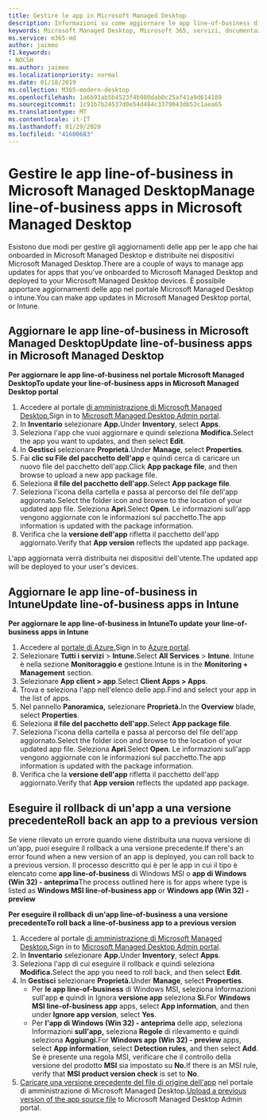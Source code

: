 ```yaml
---
title: Gestire le app in Microsoft Managed Desktop
description: Informazioni su come aggiornare le app line-of-business distribuite nei dispositivi Microsoft Managed Desktop
keywords: Microsoft Managed Desktop, Microsoft 365, servizi, documentazione
ms.service: m365-md
author: jaimeo
f1.keywords:
- NOCSH
ms.author: jaimeo
ms.localizationpriority: normal
ms.date: 01/18/2019
ms.collection: M365-modern-desktop
ms.openlocfilehash: 1a6b91ab5b4523f4b980dab0c25af41a9d614189
ms.sourcegitcommit: 1c91b7b24537d0e54d484c3379043db53c1aea65
ms.translationtype: MT
ms.contentlocale: it-IT
ms.lasthandoff: 01/29/2020
ms.locfileid: "41600683"
---
```

# <a name="manage-line-of-business-apps-in-microsoft-managed-desktop"></a><span data-ttu-id="71a04-104">Gestire le app line-of-business in Microsoft Managed Desktop</span><span class="sxs-lookup"><span data-stu-id="71a04-104">Manage line-of-business apps in Microsoft Managed Desktop</span></span>

<!--Application management -->

<span data-ttu-id="71a04-105">Esistono due modi per gestire gli aggiornamenti delle app per le app che hai onboarded in Microsoft Managed Desktop e distribuite nei dispositivi Microsoft Managed Desktop.</span><span class="sxs-lookup"><span data-stu-id="71a04-105">There are a couple of ways to manage app updates for apps that you've onboarded to Microsoft Managed Desktop and deployed to your Microsoft Managed Desktop devices.</span></span> <span data-ttu-id="71a04-106">È possibile apportare aggiornamenti delle app nel portale Microsoft Managed Desktop o intune.</span><span class="sxs-lookup"><span data-stu-id="71a04-106">You can make app updates in Microsoft Managed Desktop portal, or Intune.</span></span> 

<span id="update-app-mmd" />

## <a name="update-line-of-business-apps-in-microsoft-managed-desktop"></a><span data-ttu-id="71a04-107">Aggiornare le app line-of-business in Microsoft Managed Desktop</span><span class="sxs-lookup"><span data-stu-id="71a04-107">Update line-of-business apps in Microsoft Managed Desktop</span></span>

<span data-ttu-id="71a04-108">**Per aggiornare le app line-of-business nel portale Microsoft Managed Desktop**</span><span class="sxs-lookup"><span data-stu-id="71a04-108">**To update your line-of-business apps in Microsoft Managed Desktop portal**</span></span>
1. <span data-ttu-id="71a04-109">Accedere al portale [di amministrazione di Microsoft Managed Desktop.](https://aka.ms/mmdportal)</span><span class="sxs-lookup"><span data-stu-id="71a04-109">Sign in to [Microsoft Managed Desktop Admin portal](https://aka.ms/mmdportal).</span></span>
2. <span data-ttu-id="71a04-110">In **Inventario** selezionare **App.**</span><span class="sxs-lookup"><span data-stu-id="71a04-110">Under **Inventory**, select **Apps**.</span></span>  
3. <span data-ttu-id="71a04-111">Seleziona l'app che vuoi aggiornare e quindi seleziona **Modifica.**</span><span class="sxs-lookup"><span data-stu-id="71a04-111">Select the app you want to updates, and then select **Edit**.</span></span>
4. <span data-ttu-id="71a04-112">In **Gestisci** selezionare **Proprietà.**</span><span class="sxs-lookup"><span data-stu-id="71a04-112">Under **Manage**, select **Properties**.</span></span> 
5. <span data-ttu-id="71a04-113">Fai **clic su File del pacchetto dell'app** e quindi cerca di caricare un nuovo file del pacchetto dell'app.</span><span class="sxs-lookup"><span data-stu-id="71a04-113">Click **App package file**, and then browse to upload a new app package file.</span></span>
6. <span data-ttu-id="71a04-114">Seleziona **il file del pacchetto dell'app.**</span><span class="sxs-lookup"><span data-stu-id="71a04-114">Select **App package file**.</span></span>
7. <span data-ttu-id="71a04-115">Seleziona l'icona della cartella e passa al percorso del file dell'app aggiornato.</span><span class="sxs-lookup"><span data-stu-id="71a04-115">Select the folder icon and browse to the location of your updated app file.</span></span> <span data-ttu-id="71a04-116">Seleziona **Apri**.</span><span class="sxs-lookup"><span data-stu-id="71a04-116">Select **Open**.</span></span> <span data-ttu-id="71a04-117">Le informazioni sull'app vengono aggiornate con le informazioni sul pacchetto.</span><span class="sxs-lookup"><span data-stu-id="71a04-117">The app information is updated with the package information.</span></span>
8. <span data-ttu-id="71a04-118">Verifica che la **versione dell'app** rifletta il pacchetto dell'app aggiornato.</span><span class="sxs-lookup"><span data-stu-id="71a04-118">Verify that **App version** reflects the updated app package.</span></span> 

<span data-ttu-id="71a04-119">L'app aggiornata verrà distribuita nei dispositivi dell'utente.</span><span class="sxs-lookup"><span data-stu-id="71a04-119">The updated app will be deployed to your user's devices.</span></span>

<span id="update-app-intune" />

## <a name="update-line-of-business-apps-in-intune"></a><span data-ttu-id="71a04-120">Aggiornare le app line-of-business in Intune</span><span class="sxs-lookup"><span data-stu-id="71a04-120">Update line-of-business apps in Intune</span></span>

<span data-ttu-id="71a04-121">**Per aggiornare le app line-of-business in Intune**</span><span class="sxs-lookup"><span data-stu-id="71a04-121">**To update your line-of-business apps in Intune**</span></span>
1. <span data-ttu-id="71a04-122">Accedere al [portale di Azure.](https://portal.azure.com)</span><span class="sxs-lookup"><span data-stu-id="71a04-122">Sign in to [Azure portal](https://portal.azure.com).</span></span>
2. <span data-ttu-id="71a04-123">Selezionare **Tutti i servizi**  >  **Intune.**</span><span class="sxs-lookup"><span data-stu-id="71a04-123">Select **All Services** > **Intune**.</span></span> <span data-ttu-id="71a04-124">Intune è nella sezione **Monitoraggio e** gestione.</span><span class="sxs-lookup"><span data-stu-id="71a04-124">Intune is in the **Monitoring + Management** section.</span></span>
3. <span data-ttu-id="71a04-125">Selezionare **App client > app**.</span><span class="sxs-lookup"><span data-stu-id="71a04-125">Select **Client Apps > Apps**.</span></span>
4. <span data-ttu-id="71a04-126">Trova e seleziona l'app nell'elenco delle app.</span><span class="sxs-lookup"><span data-stu-id="71a04-126">Find and select your app in the list of apps.</span></span>
5. <span data-ttu-id="71a04-127">Nel pannello **Panoramica,** selezionare **Proprietà.**</span><span class="sxs-lookup"><span data-stu-id="71a04-127">In the **Overview** blade, select **Properties**.</span></span>
6. <span data-ttu-id="71a04-128">Seleziona **il file del pacchetto dell'app.**</span><span class="sxs-lookup"><span data-stu-id="71a04-128">Select **App package file**.</span></span>
7. <span data-ttu-id="71a04-129">Seleziona l'icona della cartella e passa al percorso del file dell'app aggiornato.</span><span class="sxs-lookup"><span data-stu-id="71a04-129">Select the folder icon and browse to the location of your updated app file.</span></span> <span data-ttu-id="71a04-130">Seleziona **Apri**.</span><span class="sxs-lookup"><span data-stu-id="71a04-130">Select **Open**.</span></span> <span data-ttu-id="71a04-131">Le informazioni sull'app vengono aggiornate con le informazioni sul pacchetto.</span><span class="sxs-lookup"><span data-stu-id="71a04-131">The app information is updated with the package information.</span></span>
8. <span data-ttu-id="71a04-132">Verifica che la **versione dell'app** rifletta il pacchetto dell'app aggiornato.</span><span class="sxs-lookup"><span data-stu-id="71a04-132">Verify that **App version** reflects the updated app package.</span></span>

<span id="roll-back-app-mmd" />

## <a name="roll-back-an-app-to-a-previous-version"></a><span data-ttu-id="71a04-133">Eseguire il rollback di un'app a una versione precedente</span><span class="sxs-lookup"><span data-stu-id="71a04-133">Roll back an app to a previous version</span></span>

<span data-ttu-id="71a04-134">Se viene rilevato un errore quando viene distribuita una nuova versione di un'app, puoi eseguire il rollback a una versione precedente.</span><span class="sxs-lookup"><span data-stu-id="71a04-134">If there's an error found when a new version of an app is deployed, you can roll back to a previous version.</span></span> <span data-ttu-id="71a04-135">Il processo descritto qui è per le app in cui il tipo è elencato come **app line-of-business** di Windows MSI o **app di Windows (Win 32) - anteprima**</span><span class="sxs-lookup"><span data-stu-id="71a04-135">The process outlined here is for apps where type is listed as **Windows MSI line-of-business app** or **Windows app (Win 32) - preview**</span></span>

<span data-ttu-id="71a04-136">**Per eseguire il rollback di un'app line-of-business a una versione precedente**</span><span class="sxs-lookup"><span data-stu-id="71a04-136">**To roll back a line-of-business app to a previous version**</span></span>

1. <span data-ttu-id="71a04-137">Accedere al portale [di amministrazione di Microsoft Managed Desktop.](https://aka.ms/mmdportal)</span><span class="sxs-lookup"><span data-stu-id="71a04-137">Sign in to [Microsoft Managed Desktop Admin portal](https://aka.ms/mmdportal).</span></span>
2. <span data-ttu-id="71a04-138">In **Inventario** selezionare **App.**</span><span class="sxs-lookup"><span data-stu-id="71a04-138">Under **Inventory**, select **Apps**.</span></span>  
3. <span data-ttu-id="71a04-139">Seleziona l'app di cui eseguire il rollback e quindi seleziona **Modifica.**</span><span class="sxs-lookup"><span data-stu-id="71a04-139">Select the app you need to roll back, and then select **Edit**.</span></span>
4. <span data-ttu-id="71a04-140">In **Gestisci** selezionare **Proprietà.**</span><span class="sxs-lookup"><span data-stu-id="71a04-140">Under **Manage**, select **Properties**.</span></span> 
    - <span data-ttu-id="71a04-141">Per **le app line-of-business** di Windows MSI, seleziona Informazioni sull'app **e** quindi in Ignora **versione app** seleziona **Sì.**</span><span class="sxs-lookup"><span data-stu-id="71a04-141">For **Windows MSI line-of-business app** apps, select **App information**, and then under **Ignore app version**, select **Yes**.</span></span>
    - <span data-ttu-id="71a04-142">Per **l'app di Windows (Win 32) - anteprima** delle app, seleziona Informazioni **sull'app,** seleziona **Regole** di rilevamento e quindi seleziona **Aggiungi.**</span><span class="sxs-lookup"><span data-stu-id="71a04-142">For **Windows app (Win 32) - preview** apps, select **App information**, select **Detection rules**, and then select **Add**.</span></span> 
    <span data-ttu-id="71a04-143">Se è presente una regola MSI, verificare che il controllo della versione del prodotto **MSI** sia impostato su **No.**</span><span class="sxs-lookup"><span data-stu-id="71a04-143">If there is an MSI rule, verify that **MSI product version check** is set to **No**.</span></span>
5. <span data-ttu-id="71a04-144">[Caricare una versione precedente del file di origine dell'app](../get-started/deploy-apps.md) nel portale di amministrazione di Microsoft Managed Desktop.</span><span class="sxs-lookup"><span data-stu-id="71a04-144">[Upload a previous version of the app source file](../get-started/deploy-apps.md) to Microsoft Managed Desktop Admin portal.</span></span>  

